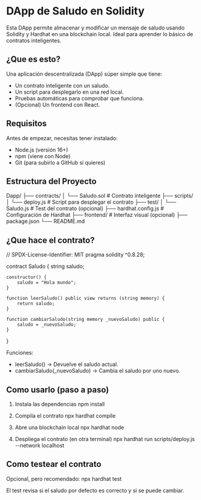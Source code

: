 DApp de Saludo en Solidity
===========================

Esta DApp permite almacenar y modificar un mensaje de saludo usando Solidity y Hardhat en una blockchain local. Ideal para aprender lo básico de contratos inteligentes.

¿Que es esto?
-------------

Una aplicación descentralizada (DApp) súper simple que tiene:
- Un contrato inteligente con un saludo.
- Un script para desplegarlo en una red local.
- Pruebas automáticas para comprobar que funciona.
- (Opcional) Un frontend con React.

Requisitos
----------

Antes de empezar, necesitas tener instalado:
- Node.js (versión 16+)
- npm (viene con Node)
- Git (para subirlo a GitHub si quieres)

Estructura del Proyecto
-----------------------

Dapp/
├── contracts/
│   └── Saludo.sol          # Contrato inteligente
├── scripts/
│   └── deploy.js           # Script para desplegar el contrato
├── test/
│   └── Saludo.js           # Test del contrato (opcional)
├── hardhat.config.js       # Configuración de Hardhat
├── frontend/               # Interfaz visual (opcional)
├── package.json
└── README.md

¿Que hace el contrato?
----------------------

// SPDX-License-Identifier: MIT
pragma solidity ^0.8.28;

contract Saludo {
    string saludo;

    constructor() {
        saludo = "Hola mundo";
    }

    function leerSaludo() public view returns (string memory) {
        return saludo;
    }

    function cambiarSaludo(string memory _nuevoSaludo) public {
        saludo = _nuevoSaludo;
    }
}

Funciones:
- leerSaludo() → Devuelve el saludo actual.
- cambiarSaludo(_nuevoSaludo) → Cambia el saludo por uno nuevo.

Como usarlo (paso a paso)
-------------------------

1. Instala las dependencias
    npm install

2. Compila el contrato
    npx hardhat compile

3. Abre una blockchain local
    npx hardhat node

4. Despliega el contrato (en otra terminal)
    npx hardhat run scripts/deploy.js --network localhost

Como testear el contrato
------------------------

Opcional, pero recomendado:
    npx hardhat test

El test revisa si el saludo por defecto es correcto y si se puede cambiar.
